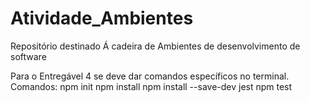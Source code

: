 # Atividade_Ambientes

Repositório destinado Á cadeira de Ambientes de desenvolvimento de software

Para o Entregável 4 se deve dar comandos específicos no terminal.
Comandos:
npm init
npm install
npm install --save-dev jest
npm test
